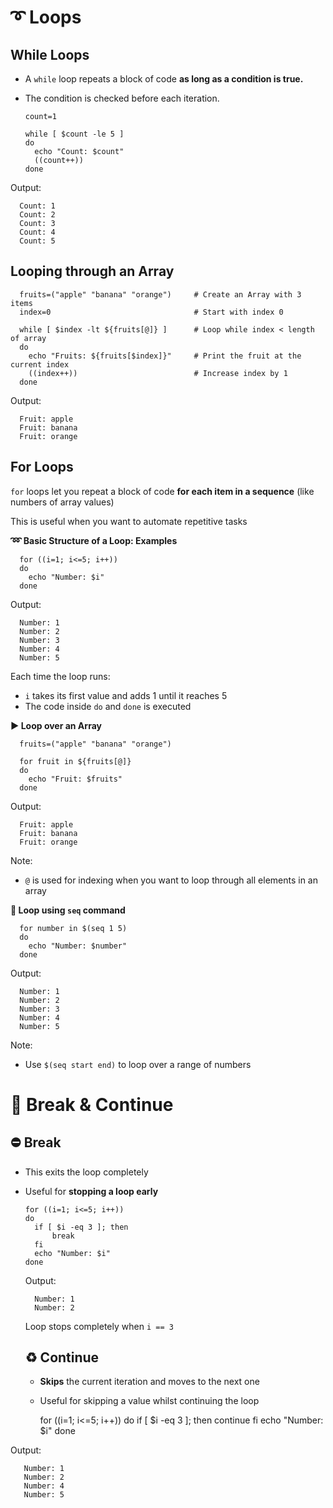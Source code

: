# ➰ Loops

## While Loops

- A `while` loop repeats a block of code **as long as a condition is true.**
- The condition is checked before each iteration.

      count=1

      while [ $count -le 5 ]
      do
        echo "Count: $count"
        ((count++))
      done

Output:

      Count: 1
      Count: 2
      Count: 3
      Count: 4
      Count: 5

  ## Looping through an Array

      fruits=("apple" "banana" "orange")     # Create an Array with 3 items
      index=0                                # Start with index 0

      while [ $index -lt ${fruits[@]} ]      # Loop while index < length of array
      do
        echo "Fruits: ${fruits[$index]}"     # Print the fruit at the current index  
        ((index++))                          # Increase index by 1
      done

Output:

      Fruit: apple
      Fruit: banana
      Fruit: orange

## For Loops

`for` loops let you repeat a block of code **for each item in a sequence** (like numbers of array values)

This is useful when you want to automate repetitive tasks

**➿ Basic Structure of a Loop: Examples**

      for ((i=1; i<=5; i++))
      do
        echo "Number: $i"
      done
      
Output:

      Number: 1
      Number: 2
      Number: 3
      Number: 4
      Number: 5

Each time the loop runs:
- `i` takes its first value and adds 1 until it reaches 5
-  The code inside `do` and `done` is executed

**▶️ Loop over an Array**

      fruits=("apple" "banana" "orange")

      for fruit in ${fruits[@]} 
      do
        echo "Fruit: $fruits"
      done

Output:

      Fruit: apple
      Fruit: banana
      Fruit: orange

Note:

- `@` is used for indexing when you want to loop through all elements in an array

**🔶 Loop using `seq` command**

      for number in $(seq 1 5)
      do 
        echo "Number: $number"
      done

Output:

      Number: 1
      Number: 2
      Number: 3
      Number: 4
      Number: 5

Note:

- Use `$(seq start end)` to loop over a range of numbers

# 🔴 Break & Continue

## ⛔ Break

- This exits the loop completely
- Useful for **stopping a loop early**

      for ((i=1; i<=5; i++))
      do
        if [ $i -eq 3 ]; then
            break
        fi
        echo "Number: $i"
      done

  Output:

        Number: 1
        Number: 2

  Loop stops completely when `i == 3`

  ## ♻️ Continue

  - **Skips** the current iteration and moves to the next one
  - Useful for skipping a value whilst continuing the loop
 
      for ((i=1; i<=5; i++))
      do
        if [ $i -eq 3 ]; then
          continue
        fi
        echo "Number: $i"
      done

Output:

       Number: 1
       Number: 2
       Number: 4
       Number: 5







